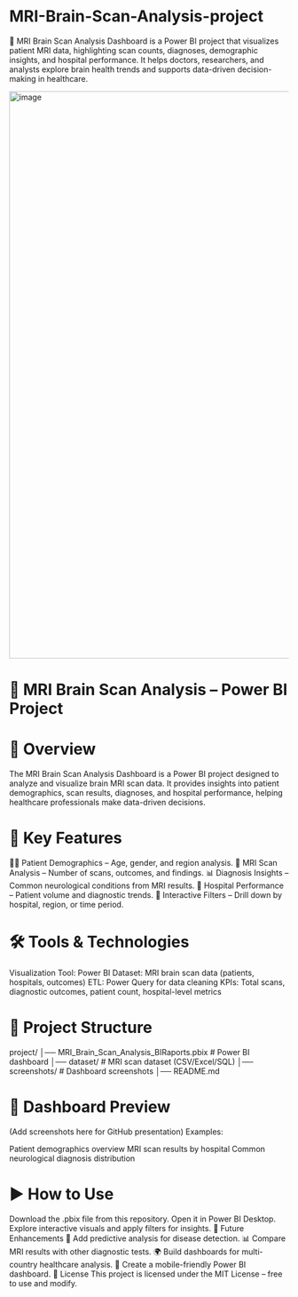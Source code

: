 # MRI-Brain-Scan-Analysis-project

🧠 MRI Brain Scan Analysis Dashboard is a Power BI project that visualizes patient MRI data, highlighting scan counts, diagnoses, demographic insights, and hospital performance. It helps doctors, researchers, and analysts explore brain health trends and supports data-driven decision-making in healthcare. 

<img width="1920" height="1021" alt="image" src="https://github.com/user-attachments/assets/8079c340-1cbc-4bd5-b86b-bf4fe85a98f5" />


# 🧠 MRI Brain Scan Analysis – Power BI Project
# 📖 Overview
The MRI Brain Scan Analysis Dashboard is a Power BI project designed to analyze and visualize brain MRI scan data.
It provides insights into patient demographics, scan results, diagnoses, and hospital performance, helping healthcare professionals make data-driven decisions.

# 🚀 Key Features
👨‍⚕️ Patient Demographics – Age, gender, and region analysis.
🧠 MRI Scan Analysis – Number of scans, outcomes, and findings.
📊 Diagnosis Insights – Common neurological conditions from MRI results.
🏥 Hospital Performance – Patient volume and diagnostic trends.
🔎 Interactive Filters – Drill down by hospital, region, or time period.
# 🛠️ Tools & Technologies
Visualization Tool: Power BI
Dataset: MRI brain scan data (patients, hospitals, outcomes)
ETL: Power Query for data cleaning
KPIs: Total scans, diagnostic outcomes, patient count, hospital-level metrics

# 📂 Project Structure
project/ │── MRI_Brain_Scan_Analysis_BIRaports.pbix # Power BI dashboard │── dataset/ # MRI scan dataset (CSV/Excel/SQL) │── screenshots/ # Dashboard screenshots │── README.md

# 📸 Dashboard Preview
(Add screenshots here for GitHub presentation)
Examples:

Patient demographics overview
MRI scan results by hospital
Common neurological diagnosis distribution
# ▶️ How to Use
Download the .pbix file from this repository.
Open it in Power BI Desktop.
Explore interactive visuals and apply filters for insights.
🔮 Future Enhancements
🧠 Add predictive analysis for disease detection.
📊 Compare MRI results with other diagnostic tests.
🌍 Build dashboards for multi-country healthcare analysis.
📱 Create a mobile-friendly Power BI dashboard.
📜 License
This project is licensed under the MIT License – free to use and modify.
